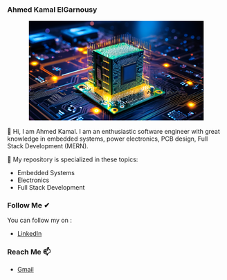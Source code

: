 ### Ahmed Kamal ElGarnousy
<!---
--->
<p align="center">
  <img width="80%" height="50%" src="githubprofile.png">
</p>

👋 Hi, I am Ahmed Kamal. I am an enthusiastic software engineer with great knowledge in embedded systems, power electronics, PCB design, Full Stack Development (MERN).

👀 My repository is specialized in these topics:
- Embedded Systems
- Electronics
- Full Stack Development

### Follow Me ✔
You can follow my on :
- [LinkedIn](www.linkedin.com/in/ahmed-el-garnousy)

### Reach Me 📫
 - [Gmail](ahmedgarnousy76@gmail.com)
<!---
AhmedElgarnousy/AhmedElgarnousy is a ✨ special ✨ repository because its `README.md` (this file) appears on your GitHub profile.
You can click the Preview link to take a look at your changes.

